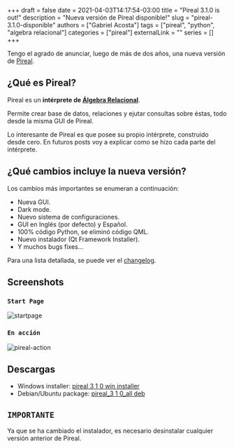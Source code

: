+++
draft = false
date = 2021-04-03T14:17:54-03:00
title = "Pireal 3.1.0 is out!"
description = "Nueva versión de Pireal disponible!"
slug = "pireal-3.1.0-disponible"
authors = ["Gabriel Acosta"]
tags = ["pireal", "python", "algebra relacional"]
categories = ["pireal"]
externalLink = ""
series = []
+++

Tengo el agrado de anunciar, luego de más de dos años, una nueva versión de [Pireal](https://github.com/centaurialpha/pireal).

## ¿Qué es Pireal?
Pireal es un **intérprete de [Álgebra Relacional](https://es.wikipedia.org/wiki/%C3%81lgebra_relacional)**.

Permite crear base de datos, relaciones y ejutar
consultas sobre éstas, todo desde la misma GUI de Pireal.

Lo interesante de Pireal es que posee su propio intérprete, construido desde cero. En futuros posts voy a
explicar como se hizo cada parte del intérprete.

## ¿Qué cambios incluye la nueva versión?
Los cambios más importantes se enumeran a continuación:

- Nueva GUI.
- Dark mode.
- Nuevo sistema de configuraciones.
- GUI en Inglés (por defecto) y Español.
- 100% código Python, se eliminó código QML.
- Nuevo instalador (Qt Framework Installer).
- Y muchos bugs fixes...

Para una lista detallada, se puede ver el [changelog](https://github.com/centaurialpha/pireal/releases/tag/v3.1.0).


## Screenshots

### `Start Page`
![startpage](/img/pireal-start-page.png)

### `En acción`
![pireal-action](/img/pireal-action.png)

## Descargas
- Windows installer: [pireal 3 1 0 win installer](https://github.com/centaurialpha/pireal/releases/download/v3.1.0/pireal-3.1.0-win-installer.exe)
- Debian/Ubuntu package: [pireal_3 1 0_all deb](https://github.com/centaurialpha/pireal/releases/download/v3.1.0/pireal_3.1.0_all.deb)

## `IMPORTANTE`
Ya que se ha cambiado el instalador, es necesario desinstalar cualquier versión anterior
de Pireal.
